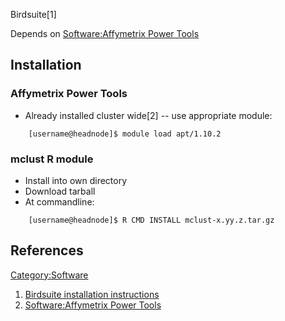 Birdsuite\[1\]

Depends on [Software:Affymetrix Power
Tools](Software:Affymetrix_Power_Tools "wikilink")

## Installation

### Affymetrix Power Tools

  - Already installed cluster wide\[2\] -- use appropriate module:

`    [username@headnode]$ module load apt/1.10.2`

### mclust R module

  - Install into own directory
  - Download tarball
  - At commandline:

`    [username@headnode]$ R CMD INSTALL mclust-x.yy.z.tar.gz`

## References

<references/>

[Category:Software](Category:Software "wikilink")

1.  [Birdsuite installation
    instructions](http://www.broadinstitute.org/science/programs/medical-and-population-genetics/birdsuite/birdsuite-install)
2.  [Software:Affymetrix Power
    Tools](Software:Affymetrix_Power_Tools "wikilink")
